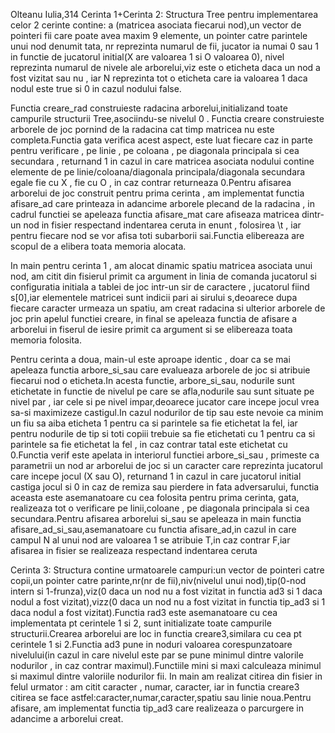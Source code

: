 Olteanu Iulia,314
Cerinta 1+Cerinta 2:
Structura Tree pentru implementarea celor 2 cerinte contine: a (matricea asociata fiecarui nod),un vector de pointeri fii care poate avea maxim 9 elemente, un pointer catre parintele unui nod denumit tata, nr reprezinta numarul de fii, jucator ia numai 0 sau 1 in functie de jucatorul initial(X are valoarea 1 si O valoarea 0), nivel reprezinta numarul de nivele ale arborelui,viz este o eticheta daca un nod a fost vizitat sau nu , iar N reprezinta tot o eticheta care ia valoarea 1 daca nodul este true si 0 in cazul nodului false. 

Functia creare_rad construieste radacina arborelui,initializand toate campurile structurii Tree,asociindu-se nivelul 0 . Functia creare construieste arborele de joc pornind de la radacina cat timp matricea nu este completa.Functia gata verifica acest aspect, este luat fiecare caz in parte pentru verificare , pe linie , pe coloana , pe diagonala principala si cea secundara , returnand 1 in cazul in care matricea asociata nodului contine elemente de pe linie/coloana/diagonala principala/diagonala secundara egale fie cu X , fie cu O , in caz contrar returneaza 0.Pentru afisarea arborelui de joc construit pentru prima cerinta , am implementat functia afisare_ad care printeaza in adancime arborele plecand de la radacina , in cadrul functiei se apeleaza functia afisare_mat care afiseaza matricea dintr-un nod in fisier respectand indentarea ceruta in enunt , folosirea \t , iar pentru fiecare nod se vor afisa toti subarborii sai.Functia elibereaza are scopul de a elibera toata memoria alocata.

In main pentru cerinta 1 , am alocat dinamic spatiu matricea asociata unui nod, am citit din fisierul primit ca argument in linia de comanda jucatorul si configuratia initiala a tablei de joc intr-un sir de caractere , jucatorul fiind s[0],iar elementele matricei sunt indicii pari ai sirului s,deoarece dupa fiecare caracter urmeaza un spatiu, am creat radacina si ulterior arborele de joc prin apelul functiei creare, in final se apeleaza functia de afisare a arborelui in fiserul de iesire primit ca argument si se elibereaza toata memoria folosita.

Pentru cerinta a doua, main-ul este aproape identic , doar ca se mai apeleaza functia arbore_si_sau care evalueaza arborele de joc si atribuie fiecarui nod o eticheta.In acesta functie, arbore_si_sau, nodurile sunt etichetate in functie de nivelul pe care se afla,nodurile sau sunt situate pe nivel par , iar cele si pe nivel impar,deoarece jucator care incepe jocul vrea sa-si maximizeze castigul.In cazul nodurilor de tip sau este nevoie ca minim un fiu sa aiba eticheta 1 pentru ca si parintele sa fie etichetat la fel, iar pentru nodurile de tip si toti copiii trebuie sa fie etichetati cu 1 pentru ca si parintele sa fie etichetat la fel , in caz contrar tatal este etichetat cu 0.Functia verif este apelata in interiorul functiei arbore_si_sau , primeste ca parametrii un nod ar arborelui de joc si un caracter care reprezinta jucatorul care incepe jocul (X sau O), returnand 1 in cazul in care jucatorul initial castiga jocul si 0 in caz de remiza sau pierdere in fata adversarului, functia aceasta este asemanatoare cu cea folosita pentru prima cerinta, gata, realizeaza tot o verificare pe linii,coloane , pe diagonala principala si cea secundara.Pentru afisarea arborelui si_sau se apeleaza in main functia afisare_ad_si_sau,asemanatoare cu functia afisare_ad,in cazul in care campul N al unui nod are valoarea 1 se atribuie T,in caz contrar F,iar afisarea in fisier se realizeaza respectand indentarea ceruta

Cerinta 3:
Structura contine urmatoarele campuri:un vector de pointeri catre copii,un pointer catre parinte,nr(nr de fii),niv(nivelul unui nod),tip(0-nod intern si 1-frunza),viz(0 daca un nod nu a fost vizitat in functia ad3 si 1 daca nodul a fost vizitat),vizz(0 daca un nod nu a fost vizitat in functia tip_ad3 si 1 daca nodul a fost vizitat).Functia rad3 este asemanatoare cu cea implementata pt cerintele 1 si 2, sunt initializate toate campurile structurii.Crearea arborelui are loc in functia creare3,similara cu cea pt cerintele 1 si 2.Functia ad3 pune in noduri valoarea corespunzatoare nivelului(in cazul in care nivelul este par se pune minimul dintre valorile nodurilor , in caz contrar maximul).Functiile mini si maxi calculeaza minimul si maximul dintre valoriile nodurilor fii. In main am realizat citirea din fisier in felul urmator : am citit caracter , numar, caracter, iar in functia creare3 citirea se face astfel:caracter,numar,caracter,spatiu sau linie noua.Pentru afisare, am implementat functia tip_ad3 care realizeaza o parcurgere in adancime a arborelui creat.
